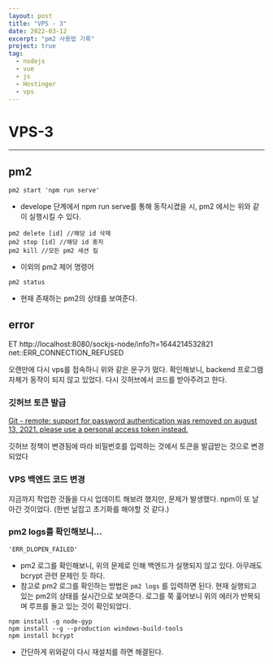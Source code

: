 ```yaml
---
layout: post
title: "VPS - 3"
date: 2022-03-12
excerpt: "pm2 사용법 기록"
project: true
tag:
  - nodejs
  - vue
  - js
  - Hostinger
  - vps
---
```


# VPS-3

---

## pm2

```
pm2 start 'npm run serve'
```

- develope 단계에서 npm run serve를 통해 동작시켰을 시, pm2 에서는 위와 같이 실행시킬 수 있다.

```
pm2 delete [id] //해당 id 삭제
pm2 stop [id] //해당 id 중지
pm2 kill //모든 pm2 세션 킬
```

- 이외의 pm2 제어 명령어

```
pm2 status
```

- 현재 존재하는 pm2의 상태를 보여준다.

## error

ET http://localhost:8080/sockjs-node/info?t=1644214532821 net::ERR_CONNECTION_REFUSED

오랜만에 다시 vps를 접속하니 위와 같은 문구가 떴다. 확인해보니, backend 프로그램 자체가 동작이 되지 않고 있었다. 다시 깃허브에서 코드를 받아주려고 한다.

### 깃허브 토큰 발급

[Git - remote: support for password authentication was removed on august 13, 2021. please use a personal access token instead.](https://sangmoo.tistory.com/321)

깃허브 정책이 변경됨에 따라 비밀번호를 입력하는 것에서 토큰을 발급받는 것으로 변경되었다

### VPS 백엔드 코드 변경

지금까지 작업한 것들을 다시 업데이트 해보려 했지만, 문제가 발생했다. npm이 또 날아간 것이었다. (한번 날잡고 초기화를 해야할 것 같다.)

### pm2 logs를 확인해보니...

```
'ERR_DLOPEN_FAILED'
```

- pm2 로그를 확인해보니, 위의 문제로 인해 백엔드가 실행되지 않고 있다. 아무래도 bcrypt 관련 문제인 듯 하다.
- 참고로 pm2 로그를 확인하는 방법은 `pm2 logs` 를 입력하면 된다. 현재 실행되고 있는 pm2의 상태를 실시간으로 보여준다. 로그를 쭉 훑어보니 위의 에러가 반복되며 루프를 돌고 있는 것이 확인되었다.

```
npm install -g node-gyp
npm install --g --production windows-build-tools
npm install bcrypt
```

- 간단하게 위와같이 다시 재설치를 하면 해결된다.
